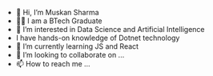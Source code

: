 - 👋 Hi, I’m Muskan Sharma
- 👩‍💻 I am a BTech Graduate
- 👀 I’m interested in Data Science and Artificial Intelligence
- I have hands-on knowledge of Dotnet technology
- 🌱 I’m currently learning JS and React
- 💞️ I’m looking to collaborate on ...
- 📫 How to reach me ...

<!---
Muskan123-lang/Muskan123-lang is a ✨ special ✨ repository because its `README.md` (this file) appears on your GitHub profile.
You can click the Preview link to take a look at your changes.
--->

